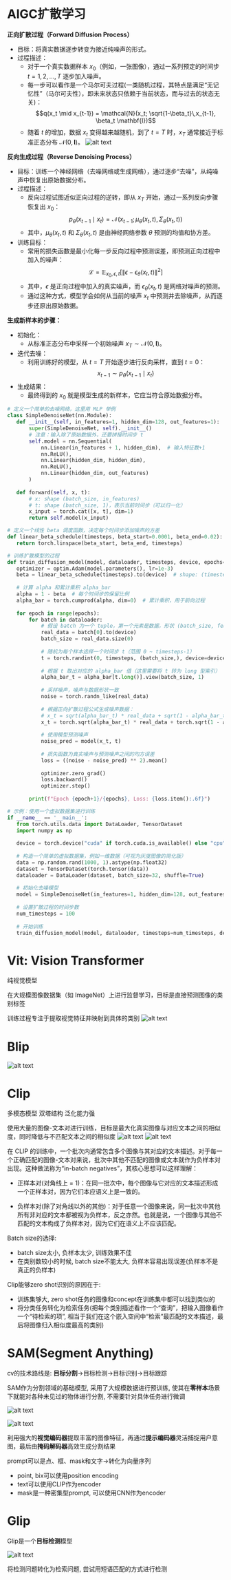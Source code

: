 # AIGC扩散学习


**正向扩散过程（Forward Diffusion Process）**

- 目标：将真实数据逐步转变为接近纯噪声的形式。
- 过程描述：
    - 对于一个真实数据样本 $x_0$（例如，一张图像），通过一系列预定的时间步 $t = 1, 2, \ldots, T$ 逐步加入噪声。
    - 每一步可以看作是一个马尔可夫过程(一类随机过程，其特点是满足“无记忆性”（马尔可夫性），即未来状态只依赖于当前状态，而与过去的状态无关)：
     $$q(x_t \mid x_{t-1}) = \mathcal{N}(x_t; \sqrt{1-\beta_t}\,x_{t-1}, \beta_t \mathbf{I})$$
    - 随着 $t$ 的增加，数据 $x_t$ 变得越来越随机，到了 $t = T$ 时，$x_T$ 通常接近于标准正态分布 $\mathcal{N}(0, \mathbf{I})$。
![alt text](image.png)
  
**反向生成过程（Reverse Denoising Process）**

  - 目标：训练一个神经网络（去噪网络或生成网络），通过逐步“去噪”，从纯噪声中恢复出原始数据分布。
  - 过程描述：
    - 反向过程试图近似正向过程的逆转，即从 $x_T$ 开始，通过一系列反向步骤恢复出 $x_0$：
       $$p_\theta(x_{t-1} \mid x_t) = \mathcal{N}(x_{t-1}; \mu_\theta(x_t, t), \Sigma_\theta(x_t, t))$$
    - 其中，$\mu_\theta(x_t, t)$ 和 $\Sigma_\theta(x_t, t)$ 是由神经网络参数 $\theta$ 预测的均值和协方差。
  - 训练目标：
    - 常用的损失函数是最小化每一步反向过程中预测误差，即预测正向过程中加入的噪声：
       $$\mathcal{L} = \mathbb{E}_{x_0, \epsilon, t} \left[ \left\| \epsilon - \epsilon_\theta(x_t, t) \right\|^2 \right]$$
    - 其中，$\epsilon$ 是正向过程中加入的真实噪声，而 $\epsilon_\theta(x_t, t)$ 是网络对噪声的预测。
    - 通过这种方式，模型学会如何从当前的噪声 $x_t$ 中预测并去除噪声，从而逐步还原出原始数据。

**生成新样本的步骤：**

  - 初始化：
    - 从标准正态分布中采样一个初始噪声 $x_T \sim \mathcal{N}(0, \mathbf{I})$。
  - 迭代去噪：
    - 利用训练好的模型，从 $t = T$ 开始逐步进行反向采样，直到 $t = 0$：
   $$x_{t-1} \sim p_\theta(x_{t-1} \mid x_t)$$
  - 生成结果：
    - 最终得到的 $x_0$ 就是模型生成的新样本，它应当符合原始数据分布。


 ```python
# 定义一个简单的去噪网络，这里用 MLP 举例
class SimpleDenoiseNet(nn.Module):
    def __init__(self, in_features=1, hidden_dim=128, out_features=1):
        super(SimpleDenoiseNet, self).__init__()
        # 注意：输入除了原始数据外，还要拼接时间步 t
        self.model = nn.Sequential(
            nn.Linear(in_features + 1, hidden_dim),  # 输入特征数+1
            nn.ReLU(),
            nn.Linear(hidden_dim, hidden_dim),
            nn.ReLU(),
            nn.Linear(hidden_dim, out_features)
        )
        
    def forward(self, x, t):
        # x: shape (batch_size, in_features)
        # t: shape (batch_size, 1)，表示当前时间步（可以归一化）
        x_input = torch.cat([x, t], dim=1)
        return self.model(x_input)

# 定义一个线性 beta 调度函数，决定每个时间步添加噪声的方差
def linear_beta_schedule(timesteps, beta_start=0.0001, beta_end=0.02):
    return torch.linspace(beta_start, beta_end, timesteps)

# 训练扩散模型的过程
def train_diffusion_model(model, dataloader, timesteps, device, epochs=10):
    optimizer = optim.Adam(model.parameters(), lr=1e-3)
    beta = linear_beta_schedule(timesteps).to(device)  # shape: (timesteps,)
    
    # 计算 alpha 和累计乘积 alpha_bar
    alpha = 1 - beta  # 每个时间步的保留比例
    alpha_bar = torch.cumprod(alpha, dim=0)  # 累计乘积，用于前向过程
    
    for epoch in range(epochs):
        for batch in dataloader:
            # 假设 batch 为一个 tuple，第一个元素是数据，形状 (batch_size, features)
            real_data = batch[0].to(device)
            batch_size = real_data.size(0)
            
            # 随机为每个样本选择一个时间步 t（范围 0 ~ timesteps-1）
            t = torch.randint(0, timesteps, (batch_size,), device=device).unsqueeze(1).float()
            
            # 根据 t 取出对应的 alpha_bar 值（这里需要将 t 转为 long 型索引）
            alpha_bar_t = alpha_bar[t.long()].view(batch_size, 1)
            
            # 采样噪声，噪声与数据形状一致
            noise = torch.randn_like(real_data)
            
            # 根据正向扩散过程公式生成噪声数据：
            # x_t = sqrt(alpha_bar_t) * real_data + sqrt(1 - alpha_bar_t) * noise
            x_t = torch.sqrt(alpha_bar_t) * real_data + torch.sqrt(1 - alpha_bar_t) * noise
            
            # 使用模型预测噪声
            noise_pred = model(x_t, t)
            
            # 损失函数为真实噪声与预测噪声之间的均方误差
            loss = ((noise - noise_pred) ** 2).mean()
            
            optimizer.zero_grad()
            loss.backward()
            optimizer.step()
        
        print(f"Epoch {epoch+1}/{epochs}, Loss: {loss.item():.6f}")

# 示例：使用一个虚拟数据集进行训练
if __name__ == '__main__':
    from torch.utils.data import DataLoader, TensorDataset
    import numpy as np
    
    device = torch.device("cuda" if torch.cuda.is_available() else "cpu")
    
    # 构造一个简单的虚拟数据集，例如一维数据（可视为灰度图像的简化版）
    data = np.random.rand(1000, 1).astype(np.float32)
    dataset = TensorDataset(torch.tensor(data))
    dataloader = DataLoader(dataset, batch_size=32, shuffle=True)
    
    # 初始化去噪模型
    model = SimpleDenoiseNet(in_features=1, hidden_dim=128, out_features=1).to(device)
    
    # 设置扩散过程的时间步数
    num_timesteps = 100
    
    # 开始训练
    train_diffusion_model(model, dataloader, timesteps=num_timesteps, device=device, epochs=5)
```

# Vit: Vision Transformer
纯视觉模型

在大规模图像数据集（如 ImageNet）上进行监督学习，目标是直接预测图像的类别标签

训练过程专注于提取视觉特征并映射到具体的类别
![alt text](image-1.png)


# Blip
![alt text](image-2.png)

# Clip
多模态模型 双塔结构 泛化能力强

使用大量的图像-文本对进行训练，目标是最大化真实图像与对应文本之间的相似度，同时降低与不匹配文本之间的相似度
![alt text](image-3.png)
![alt text](image-4.png)

在 CLIP 的训练中，一个批次内通常包含多个图像与其对应的文本描述。对于每一个正确匹配的图像-文本对来说，批次中其他不匹配的图像或文本就作为负样本对出现。这种做法称为“in-batch negatives”，其核心思想可以这样理解：

- 正样本对(对角线上 = 1)：在同一批次中，每个图像与它对应的文本描述形成一个正样本对，因为它们本应语义上是一致的。

- 负样本对(除了对角线以外的其他)：对于任意一个图像来说，同一批次中其他所有非对应的文本都被视为负样本，反之亦然。也就是说，一个图像与其他不匹配的文本构成了负样本对，因为它们在语义上不应该匹配。

Batch size的选择:
- batch size太小, 负样本太少, 训练效果不佳
- 在类别数较小的时候, batch size不能太大, 负样本容易出现误差(负样本不是真正的负样本)

Clip能够zero shot识别的原因在于:
- 训练集够大, zero shot任务的图像和concept在训练集中都可以找到类似的
- 将分类任务转化为检索任务(把每个类别描述看作一个“查询”，把输入图像看作一个“待检索的项”, 相当于我们在这个嵌入空间中“检索”最匹配的文本描述，最后将图像归入相似度最高的类别)

# SAM(Segment Anything)

cv的技术路线是: **目标分割**->目标检测->目标识别->目标跟踪

SAM作为分割领域的基础模型, 采用了大规模数据进行预训练, 使其在**零样本**场景下就能对各种未见过的物体进行分割, 不需要针对具体任务进行微调

![alt text](image-5.png)

![alt text](image-6.png)

利用强大的**视觉编码器**提取丰富的图像特征，再通过**提示编码器**灵活捕捉用户意图，最后由**掩码解码器**高效生成分割结果

prompt可以是点、框、mask和文字->转化为向量序列
- point, bix可以使用position encoding
- text可以使用CLIP作为encoder
- mask是一种密集型prompt, 可以使用CNN作为encoder

# Glip
Glip是一个**目标检测**模型

![alt text](image-7.png)

将检测问题转化为检索问题, 尝试用短语匹配的方式进行检测